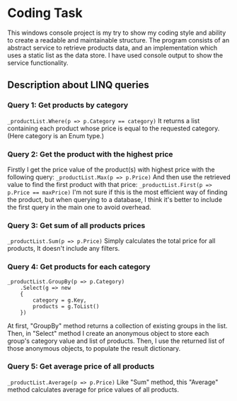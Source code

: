 # Coding Task
This windows console project is my try to show my coding style and ability to create a readable and maintainable structure.
The program consists of an abstract service to retrieve products data, and an implementation which uses a static list as the data store. I have used console output to show the service functionality.
## Description about LINQ queries
### Query 1: Get products by category
``` _productList.Where(p => p.Category == category) ```
It returns a list containing each product whose price is equal to the requested category. (Here category is an Enum type.)
### Query 2: Get the product with the highest price
Firstly I get the price value of the product(s) with highest price with the following query:
``` _productList.Max(p => p.Price) ```
And then use the retrieved value to find the first product with that price:
``` _productList.First(p => p.Price == maxPrice) ```
I'm not sure if this is the most efficient way of finding the product, but when querying to a database, I think it's better to include the first query in the main one to avoid overhead.
### Query 3: Get sum of all products prices
``` _productList.Sum(p => p.Price) ```
Simply calculates the total price for all products, It doesn't include any filters.
### Query 4: Get products for each category
```
_productList.GroupBy(p => p.Category)
    .Select(g => new
    {
        category = g.Key,
        products = g.ToList()
    })
```
At first, "GroupBy" method returns a collection of existing groups in the list. Then, in "Select" method I create an anonymous object to store each group's category value and list of products.
Then, I use the returned list of those anonymous objects, to populate the result dictionary.
### Query 5: Get average price of all products
``` _productList.Average(p => p.Price) ```
Like "Sum" method, this "Average" method calculates average for price values of all products.
